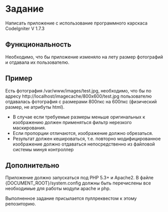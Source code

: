 Задание
=======

Написать приложение с использование программного карскаса CodeIgniter V 1.7.3

Функциональность
----------------

Необходимо, что бы приложение изменяло на лету размер фотографий и отдавала их пользователю.

Пример
------

Есть фотография /var/www/images/test.jpg, необходимо, что бы по адресу http://localhost/imagecache/800x600/test.jpg пользователю отдавалась фотография с размерами 800пкс на 600пкс (физический размер, не атрибуты html).
* В случае если требуемые размеры меньше оригинальных к изображению должен применяться фильтр нерезкого маскирования.
* Если пропорции отличаются, изображение должно обрезаться.
* Результат должен кешироваться, т.е. повторно модифицированное изображение должно отдаваться непосредственно из файловой системы минуя контроллер

Дополнительно
-------------

Приложение должно запускаться под PHP 5.3+ и Apache2. В файле {DOCUMENT_ROOT}/system.config должны быть перечислены все необходимые для работы модули apache и php.

Выполненное задание присылается пуллреквестом к этому репозиторию.
